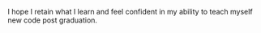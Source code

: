 I hope I retain what I learn and feel confident in my ability to teach myself new code post graduation. 

